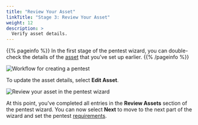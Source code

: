 ```yaml
---
title: "Review Your Asset"
linkTitle: "Stage 3: Review Your Asset"
weight: 12
description: >
  Verify asset details.
---
```


{{% pageinfo %}}
In the first stage of the pentest wizard, you can double-check the details of the [asset](/getting-started/assets/) that you've set up earlier.
{{% /pageinfo %}}

![Workflow for creating a pentest](/gsg/CreatePentestFlowStep3.png "Workflow for creating a pentest")
<br>

To update the asset details, select **Edit Asset**.

![Review your asset in the pentest wizard](/gsg/ReviewAsset.png "Review your asset in the pentest wizard")

At this point, you've completed all entries in the **Review Assets** section of the pentest wizard.
You can now select **Next** to move to the next part of the wizard and set the pentest [requirements](/getting-started/pentest-objectives/).
